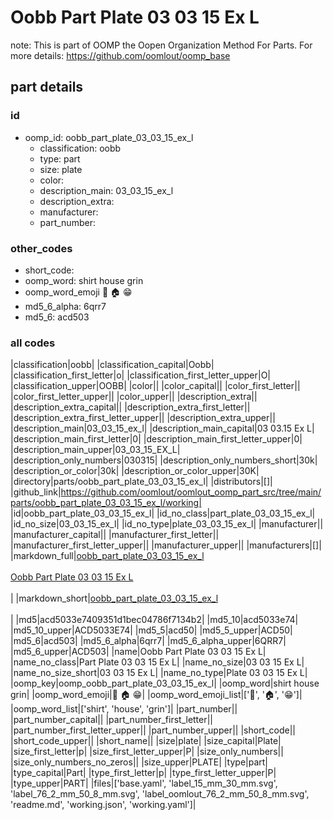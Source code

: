 # Oobb Part Plate 03 03 15 Ex L  

note: This is part of OOMP the Oopen Organization Method For Parts. For more details: https://github.com/oomlout/oomp_base

##  part details





### id
* oomp_id: oobb_part_plate_03_03_15_ex_l
  * classification: oobb
  * type: part
  * size: plate
  * color: 
  * description_main: 03_03_15_ex_l
  * description_extra: 
  * manufacturer: 
  * part_number: 

### other_codes
* short_code: 
* oomp_word: shirt house grin
* oomp_word_emoji :shirt: :house: :grin:
* md5_6_alpha: 6qrr7
* md5_6: acd503

### all codes 
|classification|oobb|
|classification_capital|Oobb|
|classification_first_letter|o|
|classification_first_letter_upper|O|
|classification_upper|OOBB|
|color||
|color_capital||
|color_first_letter||
|color_first_letter_upper||
|color_upper||
|description_extra||
|description_extra_capital||
|description_extra_first_letter||
|description_extra_first_letter_upper||
|description_extra_upper||
|description_main|03_03_15_ex_l|
|description_main_capital|03 03.15 Ex L|
|description_main_first_letter|0|
|description_main_first_letter_upper|0|
|description_main_upper|03_03_15_EX_L|
|description_only_numbers|030315|
|description_only_numbers_short|30k|
|description_or_color|30k|
|description_or_color_upper|30K|
|directory|parts/oobb_part_plate_03_03_15_ex_l|
|distributors|[]|
|github_link|https://github.com/oomlout/oomlout_oomp_part_src/tree/main/parts/oobb_part_plate_03_03_15_ex_l/working|
|id|oobb_part_plate_03_03_15_ex_l|
|id_no_class|part_plate_03_03_15_ex_l|
|id_no_size|03_03_15_ex_l|
|id_no_type|plate_03_03_15_ex_l|
|manufacturer||
|manufacturer_capital||
|manufacturer_first_letter||
|manufacturer_first_letter_upper||
|manufacturer_upper||
|manufacturers|[]|
|markdown_full|[oobb_part_plate_03_03_15_ex_l](https://github.com/oomlout/oomlout_oomp_part_src/tree/main/parts/oobb_part_plate_03_03_15_ex_l/working)<br>[](https://github.com/oomlout/oomlout_oomp_part_src/tree/main/parts/oobb_part_plate_03_03_15_ex_l/working)<br>[Oobb Part Plate 03 03 15 Ex L](https://github.com/oomlout/oomlout_oomp_part_src/tree/main/parts/oobb_part_plate_03_03_15_ex_l/working)<br><br>|
|markdown_short|[oobb_part_plate_03_03_15_ex_l](https://github.com/oomlout/oomlout_oomp_part_src/tree/main/parts/oobb_part_plate_03_03_15_ex_l/working)<br><br>|
|md5|acd5033e7409351d1bec04786f7134b2|
|md5_10|acd5033e74|
|md5_10_upper|ACD5033E74|
|md5_5|acd50|
|md5_5_upper|ACD50|
|md5_6|acd503|
|md5_6_alpha|6qrr7|
|md5_6_alpha_upper|6QRR7|
|md5_6_upper|ACD503|
|name|Oobb Part Plate 03 03 15 Ex L|
|name_no_class|Part Plate 03 03 15 Ex L|
|name_no_size|03 03 15 Ex L|
|name_no_size_short|03 03 15 Ex L|
|name_no_type|Plate 03 03 15 Ex L|
|oomp_key|oomp_oobb_part_plate_03_03_15_ex_l|
|oomp_word|shirt house grin|
|oomp_word_emoji|:shirt: :house: :grin:|
|oomp_word_emoji_list|[':shirt:', ':house:', ':grin:']|
|oomp_word_list|['shirt', 'house', 'grin']|
|part_number||
|part_number_capital||
|part_number_first_letter||
|part_number_first_letter_upper||
|part_number_upper||
|short_code||
|short_code_upper||
|short_name||
|size|plate|
|size_capital|Plate|
|size_first_letter|p|
|size_first_letter_upper|P|
|size_only_numbers||
|size_only_numbers_no_zeros||
|size_upper|PLATE|
|type|part|
|type_capital|Part|
|type_first_letter|p|
|type_first_letter_upper|P|
|type_upper|PART|
|files|['base.yaml', 'label_15_mm_30_mm.svg', 'label_76_2_mm_50_8_mm.svg', 'label_oomlout_76_2_mm_50_8_mm.svg', 'readme.md', 'working.json', 'working.yaml']|
